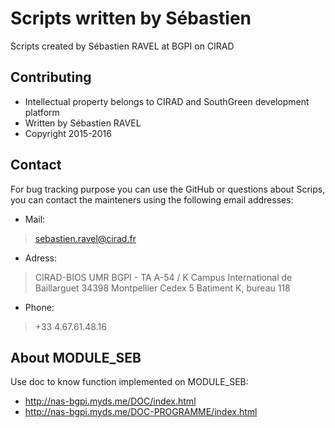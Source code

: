 Scripts written by Sébastien
===========

Scripts created by Sébastien RAVEL at BGPI on CIRAD

##  Contributing

* Intellectual property belongs to CIRAD and SouthGreen development platform
* Written by Sébastien RAVEL
* Copyright 2015-2016

## Contact

For bug tracking purpose you can use the GitHub or questions about Scrips, you can contact the mainteners using the following email addresses:

* Mail:
> sebastien.ravel@cirad.fr

* Adress:
> CIRAD-BIOS
> UMR BGPI - TA A-54 / K
> Campus International de Baillarguet
> 34398 Montpellier Cedex 5
> Batiment K, bureau 118

* Phone:
> +33 4.67.61.48.16

## About MODULE_SEB

Use doc to know function implemented on MODULE_SEB:
* http://nas-bgpi.myds.me/DOC/index.html
* http://nas-bgpi.myds.me/DOC-PROGRAMME/index.html

